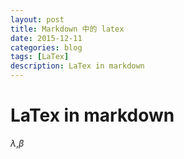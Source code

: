 ```yaml
---
layout: post
title: Markdown 中的 latex
date: 2015-12-11
categories: blog
tags: [LaTex]
description: LaTex in markdown
---
```

# LaTex in markdown
$\lambda$,$\beta$ 
